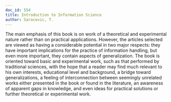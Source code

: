 ```yaml
---
doc_id: 554
title: Introduction to Information Science
author: Saracevic, T.
---
```


The main emphasis of this book is on work of a theoretical
and experimental nature rather than on practical
applications.  However, the articles selected are viewed
as having a considerable potential in two major respects:
they have important implications for the practice of
information handling, but even more important, they contain
aspects of generalization.  The book is oriented
toward basic and experimental work, such as that
performed by traditional sciences, with the hope that a
reader may find much relevant to his own interests,
educational level and background, a bridge toward
generalizations, a feeling of interconnection between
seemingly unrelated works either presented in the book or
found in the literature, an awareness of apparent gaps in
knowledge, and even ideas for practical solutions or
further theoretical or experimental work.